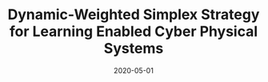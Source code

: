 ---
type: publications
layout: archive
author_profile: false
related: false
date: 2020-05-01
title: "Dynamic-Weighted Simplex Strategy for Learning Enabled Cyber Physical Systems"
header:
  teaser: "/assets/images/simplex.png"
excerpt: "Journal of Systems Architecture Paper published in March 2020 "
tags: AI Autonomous
redirect_url: https://www.researchgate.net/publication/339814894_Dynamic-Weighted_Simplex_Strategy_for_Learning_Enabled_Cyber_Physical_Systems
---